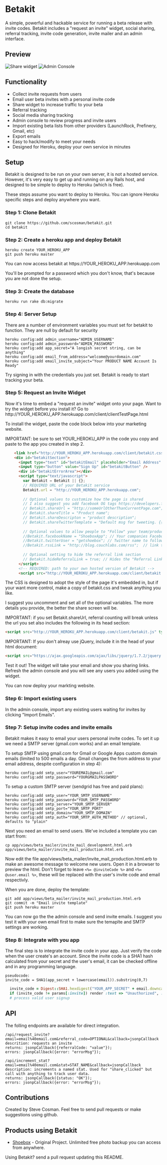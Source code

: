 Betakit
=======

A simple, powerful and hackable service for running a beta release with invite codes. Betakit includes a "request an invite" widget, social sharing, referral tracking, invite code generation, invite mailer and an admin interface.

Preview
-------

![Share widget](https://s3.amazonaws.com/www.couchlabs.com/downloads/marketing/share.png)
![Admin Console](https://s3.amazonaws.com/www.couchlabs.com/downloads/marketing/admin.png)

Functionality
-------------
* Collect invite requests from users
* Email user beta invites with a personal invite code
* Share widget to increase traffic to your beta
* Referral tracking
* Social media sharing tracking
* Admin console to review progress and invite users
* Import existing beta lists from other providers \(LaunchRock, Prefinery, Gmail, etc\)
* Export emails 
* Easy to hack/modify to meet your needs 
* Designed for Heroku, deploy your own service in minutes

Setup
-----

Betakit is designed to be run on your own server, it is not a hosted service. However, it's very easy to get up and running on any Rails host, and designed to be simple to deploy to Heroku (which is free).

These steps assume you want to deploy to Heroku. You can ignore Heroku specific steps and deploy anywhere you want.

### Step 1: Clone Betakit

    git clone https://github.com/scosman/betakit.git
    cd betakit

### Step 2: Create a heroku app and deploy Betakit

    heroku create YOUR_HEROKU_APP
    git push heroku master

You can now access betakit at https://YOUR\_HEROKU\_APP.herokuapp.com

You'll be prompted for a password which you don't know, that's because you are not done the setup.

### Step 3: Create the database

    heroku run rake db:migrate

### Step 4: Server Setup

There are a number of environment variables you must set for betakit to function. They are null by default for security

    heroku config:add admin_username="ADMIN_USERNAME"
    heroku config:add admin_password="ADMIN_PASSWORD"
    heroku config:add app_secret="A longish secret string, can be anything"
    heroku config:add email_from_address="welcome@yourdomain.com" 
    heroku config:add email_invite_subject="Your PRODUCT NAME Account Is Ready"
    
Try signing in with the credentials you just set. Betakit is ready to start tracking your beta.

### Step 5: Request an Invite Widget 

Now it's time to embed a "request an invite" widget onto your page. Want to try the widget before you install it? Go to http://YOUR\_HEROKU\_APP.herokuapp.com/client/clientTestPage.html

To install the widget, paste the code block below into your marketing website.

IMPORTANT: be sure to set YOUR\_HEROKU\_APP in the code you copy and paste to the app you created in step 2.

```html
    <link href="http://YOUR_HEROKU_APP.herokuapp.com/client/betakit.css" rel="stylesheet" type="text/css">
    <div id="betakitSection">
      <input type="text" id="betakitEmail" placeholder="Email Address" />
      <input type="button" value="Sign Up" id="betakitButton" />
      <div id="betakitErrorArea"></div>
      <script type="text/javascript">
        var Betakit = Betakit || {};
        // REQUIRED URL of your Betakit service
        Betakit.url = "http://YOUR_HEROKU_APP.herokuapp.com";
        
        // Optional values to customize how the page is shared
        // I also suggest you add facebook OG tags https://developers.facebook.com/docs/opengraphprotocol/
        // Betakit.shareUrl = "http://someUrlOtherThanCurrentPage.com";
        // Betakit.shareTitle = "Product name";
        // Betakit.shareDescripton = "product description";
        // Betakit.shareTwitterTemplate = "Default msg for tweeting. {{url}} (via @yournamehere)";
        
        // Optional values to allow people to "Follow" your team/product. Section will only appear if at least 1 is set
        //Betakit.facebookName = "ShoeboxApp"; // Your companies Facebook name (facebook.com/YOUR_NAME)
        //Betakit.twitterUser = "getshoebox"; // Twitter name to follow (@username)
        //Betakit.rssLink = "http://blog.couchlabs.com/rss";  // link to a RSS feed (usually product blog)
        
        // Optional setting to hide the referral link section
        // Betakit.hideReferralLink = true; // Hides the "Referral Link" section on the share screen
      </script>
      <!-- REQUIRED: path to your own hosted version of Betakit -->
      <script src="http://YOUR_HEROKU_APP.herokuapp.com/client/betakit.js" type="text/javascript"></script> 
```

The CSS is designed to adopt the style of the page it's embedded in, but if your want more control, make a copy of betakit.css and tweak anything you like.

I suggest you uncomment and set all of the optional variables. The more details you provide, the better the share screen will be.

IMPORTANT: if you set Betakit.shareUrl, referral counting will break unless the url you set also includes the following in its head section:
```html
<script src="http://YOUR_HEROKU_APP.herokuapp.com/client/betakit.js" type="text/javascript"></script>
```

IMPORTANT: If you don't alreay use jQuery, include it in the head of your html document:
```html
<script src="https://ajax.googleapis.com/ajax/libs/jquery/1.7.2/jquery.min.js" type="text/javascript"></script>
```

Test it out! The widget will take your email and show you sharing links. Refresh the admin console and you will see any users you added using the widget.

You can now deploy your markting website.

### Step 6: Import existing users

In the admin console, import any existing users waiting for invites by clicking "Import Emails".

### Step 7: Setup invite codes and invite emails

Betakit makes it easy to email your users personal invite codes. To set it up we need a SMTP server (gmail.com works) and an email template.

To setup SMTP using gmail.com for Gmail or Google Apps custom domain emails (limited to 500 emails a day. Gmail changes the from address to your email address, despite configuration in step 4):

    heroku config:add smtp_user="YOUREMAIL@gmail.com"
    heroku config:add smtp_password="YOURGMAILPASSWORD"

To setup a custom SMTP server (sendgrid has free and paid plans):

    heroku config:add smtp_user="YOUR_SMTP_USERNAME"
    heroku config:add smtp_password="YOUR_SMTP_PASSWORD"
    heroku config:add smtp_server="YOUR_SMTP_SERVER"
    heroku config:add smtp_port="YOUR_SMTP_PORT"
    heroku config:add smtp_domain="YOUR_SMTP_DOMAIN"
    heroku config:add smtp_auth="YOUR_SMTP_AUTH_METHOD" // optional, defaults to "plain"

Next you need an email to send users. We've included a template you can start from:

    cp app/views/beta_mailer/invite_mail_development.html.erb app/views/beta_mailer/invite_mail_production.html.erb

Now edit the file app/views/beta_mailer/invite_mail_production.html.erb to make an awesome message to welcome new users. Open it in a browser to preview the html. Don't forget to leave `<%= @inviteCode %>` and `<%= @user.email %>`, these will be replaced with the user's invite code and email respectivly.

When you are done, deploy the template:

    git add app/views/beta_mailer/invite_mail_production.html.erb
    git commit -m "Email invite template"
    git push heroku master

You can now go the the admin console and send invite emails. I suggest you test it with your own email first to make sure the temaplte and SMTP settings are working.

### Step 8: Integrate with you app

The final step is to integrate the invite code in your app. Just verify the code when the user create's an account. Since the invite code is a SHA1 hash calculated from your secret and the user's email, it can be checked offline and in any programming language.

    pseudocode:
    invite_code = SHA1(app_secret + lowercase(email)).substring(0,7)

```ruby
  invite_code = Digest::SHA1.hexdigest("YOUR_APP_SECRET" + email.downcase)[0,8]
  if (invite_code != params[:invite]) render :text => "Unauthorized", :status => 401
  # process valid user signup
```

API
---

The folling endpoints are available for direct integration.

    /api/request_invite?email=email%40email.com&referral_code=OPTIONAL&callback=jsonpCallback
    descrition: requests an invite
    returns: jsonpCallback({referralCode: "value"});
    errors: jsonpCallback({error: "errorMsg"});

    /api/increment_stat?email=email%40email.com&stat=STAT_NAME&callback=jsonpCallback
    description: increments a named stat. Used for "share_clicked" but call with anything to track user data.
    returns: jsonpCallback({status: "OK"});
    errors: jsonpCallback({error: "errorMsg"});

Contributions
-------------

Created by Steve Cosman. Feel free to send pull requests or make suggestions using github.

Products using Betakit
----------------------
* [Shoebox](http://shoeboxapp.com) - Original Project. Unlimited free photo backup you can access from anywhere.

Using Betakit? send a pull request updating this README.
